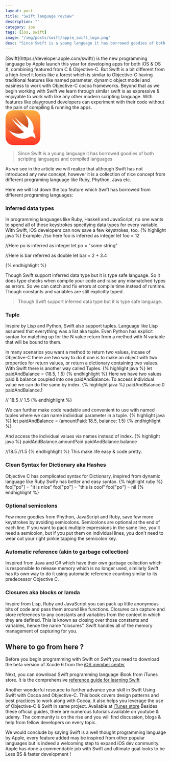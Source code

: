 ```yaml
---
layout: post
title: "Swift language review"
description: ""
category: ios
tags: [ios, swift]
image: "/img/posts/swift/apple_swift_logo.png"
desc: "Since Swift is a young language it has borrowed goodies of both scripting languages and compiled languages."
---
```

 <div class='row'>
 <div class="col-md-10">
[Swift](https://developer.apple.com/swift/) is the new programming language by Apple launch this year for developing apps for both iOS & OS X, combining featured from C & Objective-C. But Swift is a bit different from a high-level it looks like a forest which is similar to Objective-C having traditional features like named parameter, dynamic object model and easiness to work with Objective-C cocoa frameworks. Beyond that as we begin working with Swift we learn through similar swift is as expressive & enjoyable to work with like any other modern scripting language. With features like playground developers can experiment with their code without the pain of compiling & running the apps.
 </div>
 <div class="col-md-2">
 <img src ="/img/posts/swift/apple_swift_logo.png" width= "110px" height= "110px" />
 </div>
 </div>

 <blockquote>

<p>Since Swift is a young language it has borrowed goodies of both scripting languages and compiled languages </p>
</blockquote>



As we see in the article we will realize that although Swift has not introduced any new concept, however it is a collection of nice concept from different programing language like Ruby, Phython, Java etc.

Here we will list down the top feature which Swift has borrowed from different programing languages:
### Inferred data types
In programming languages like Ruby, Haskell and JavaScript, no one wants to spend all of those keystrokes specifying data types for every variable. With Swift, iOS developers can now save a few keystrokes, too.
{% highlight java %}
Example:
//so here foo is inferred as integer
let foo = 12

//Here po is inferred as integer
let po = "some string"

//Here is bar referred as double
let bar = 2 + 3.4

{% endhighlight %}

Though Swift support inferred data type but it is type safe language. So it does type checks when compile your code and raise any mismatched types as errors. So we can catch and fix errors at compile time instead of runtime. Though constants and variables are still explicitly typed.
<blockquote>

<p>
Though Swift support inferred data type but it is type safe language.
</p>
</blockquote>



###  Tuple
Inspire by Lisp and Python, Swift also support tuples. Language like Lisp assumed that everything was a list aka tuple. Even Python has explicit syntax for matching up for the N value return from a method with N variable that will be bound to them.

In many scenarios you want a method to return two values, incase of Objective-C there are two way to do it one is to make an object with two properties for return values, or return a dictionary containing two values. With Swift there is another way called Tuples.
{% highlight java %}
let paidAndBalance = (18.5, 1.5)
{% endhighlight %}
 Here we have two values paid & balance coupled into one paidAndBalance. To access individual value we can do the same by index.
{% highlight java %}
paidAndBalance.0
paidAndBalance.1

// 18.5
// 1.5
{% endhighlight %}

We can further make code readable and convenient to use with named tuples where we can name individual parameter in a tuple.
{% highlight java %}
let paidAndBalance = (amountPaid: 18.5, balance: 1.5)
{% endhighlight %}

And access the individual values via names instead of index.
{% highlight java %}
paidAndBalance.amountPaid
paidAndBalance.balance

//18.5
//1.5
{% endhighlight %}
 This make life easy & code pretty.

###  Clean Syntax for Dictionary aka Hashes
 Objective C has complicated syntax for Dictionary, inspired from dynamic language like Ruby Swify has better and easy syntax.
 {% highlight ruby %}
 foo["po"] = "it is nice"
 foo["po"] = "this is cool"
 foo["po"] = nil
 {% endhighlight %}
### Optional semicolons
 Few more goodies from Phython, JavaScript and Ruby, save few more keystrokes by avoiding semicolons. Semicolons are optional at the end of each line. If you want to pack multiple expressions in the same line, you'll need a semicolon, but if you put them on individual lines, you don't need to wear out your right pinkie tapping the semicolon key.

### Automatic reference (akin to garbage collection)
 Inspired from Java and C# which have their own garbage collection which is responsible to release memory which is no longer used, similarly Swift has its own way to do it using automatic reference counting similar to its predecessor Objective C.


### Closures aka blocks or lamda
 Inspire from Lisp, Ruby and JavaScript you can pack up little anonymous bits of code and pass them around like functions.
 Closures can capture and store references to any constants and variables from the context in which they are defined. This is known as closing over those constants and variables, hence the name “closures”. Swift handles all of the memory management of capturing for you.


## Where to go from here ?

 Before you begin programming with Swift  on Swift you need to download the beta version of Xcode 6 from the [iOS member center](https://developer.apple.com)

 Next, you can download Swift programming language iBook from iTunes store. It is the comprehensive [reference guide for learning Swift](https://itunes.apple.com/us/book/swift-programming-language/id881256329?mt=11)

 Another wonderful resource to further advance your skill in Swift Using Swift with Cocoa and Objective-C. This book covers design patterns and best practices to work along with Cocoa, it also helps you leverage the use of Objective-C & Swift in same project. Available at [iTunes store](https://itunes.apple.com/us/book/using-swift-cocoa-objective/id888894773?mt=11&ls=1)
 Besides these official guides, there are numerous tutorials available on youtube & udemy. The community is on the rise and you will find discussion, blogs & help from fellow developers
 on every topic.


 We would conclude by saying Swift is a well thought programming language by Apple, every feature added may be inspired from other popular languages but is indeed a welcoming step to expand iOS dev community. Apple has done a commendable job with Swift and ultimate goal looks to be Less BS & faster development !





